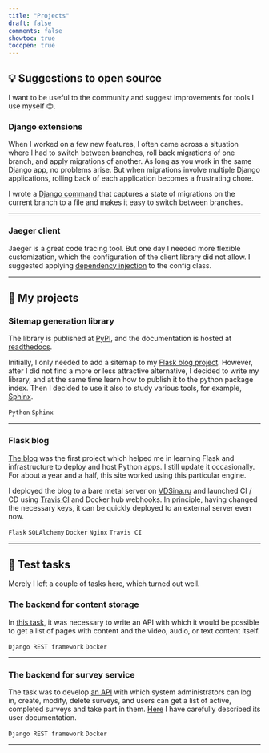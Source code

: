 ```yaml
---
title: "Projects"
draft: false
comments: false
showtoc: true
tocopen: true
---
```


## :bulb: Suggestions to open source
I want to be useful to the community and suggest improvements for tools I use myself :blush:.

### Django extensions 

When I worked on a few new features, I often came across a situation where I had to switch between branches, 
roll back migrations of one branch, and apply migrations of another. As long as you work in the same Django app, 
no problems arise. But when migrations involve multiple Django applications, rolling back of each application
becomes a frustrating chore. 
  
I wrote a [Django command](https://github.com/django-extensions/django-extensions/pull/1676) that captures 
a state of migrations on the current branch to a file and makes it easy to switch between branches.
***

### Jaeger client 
  
Jaeger is a great code tracing tool. But one day I needed more flexible customization, 
which the configuration of the client library did not allow. I suggested applying 
[dependency injection](https://github.com/jaegertracing/jaeger-client-python/issues/344) to the config class.
***

## :open_file_folder: My projects 

### Sitemap generation library

The library is published at [PyPI](https://pypi.org/project/dynamic-sitemap/),
and the documentation is hosted at [readthedocs](https://dynamic-sitemap.readthedocs.io/en/latest/#installation).
  
Initially, I only needed to add a sitemap to my [Flask blog project](#блог-на-flask). However, after I did not find 
a more or less attractive alternative, I decided to write my library, and at the same time learn how to publish it 
to the python package index. Then I decided to use it also to study various tools, for example, 
[Sphinx](https://www.sphinx-doc.org/en/master/).
  
`Python` `Sphinx`
***

### Flask blog

[The blog](https://github.com/KazakovDenis/flask-blog)  was the first project which helped me in learning Flask and 
infrastructure to deploy and host Python apps. I still update it occasionally. For about a year and a half, this site 
worked using this particular engine.

I deployed the blog to a bare metal server on [VDSina.ru](https://vdsina.ru/?partner=vgwnu9nntn) and launched CI / CD 
using [Travis CI](https://github.com/KazakovDenis/flask-blog/blob/master/.travis.yml) and Docker hub webhooks. 
In principle, having changed the necessary keys, it can be quickly deployed to an external server even now.
  
`Flask` `SQLAlchemy` `Docker` `Nginx` `Travis CI`
***

## :school_satchel: Test tasks 

Merely I left a couple of tasks here, which turned out well.

### The backend for content storage

In [this task](https://github.com/KazakovDenis/drf-content-storage#content-storage), it was necessary to write an API 
with which it would be possible to get a list of pages with content and the video, audio, or text content itself.
  
`Django REST framework` `Docker`
***
  
### The backend for survey service

The task was to develop [an API](https://github.com/KazakovDenis/drf-survey-service) with which system administrators 
can log in, create, modify, delete surveys, and users can get a list of active, completed surveys and take part in them. 
[Here](https://github.com/KazakovDenis/drf-survey-service/blob/main/survey_service/api/v1/docs/docs.md) I have 
carefully described its user documentation.
  
`Django REST framework` `Docker`
***
